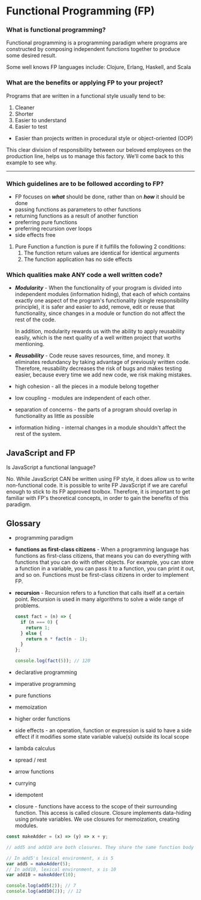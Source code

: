 # Functional Programming (FP)

### What is functional programming?

Functional programming is a programming paradigm where programs are constructed by composing independent functions together to produce some desired result.

Some well knows FP languages include: Clojure, Erlang, Haskell, and Scala

### What are the benefits or applying FP to your project?

Programs that are written in a functional style usually tend to be:

1. Cleaner
1. Shorter
1. Easier to understand
1. Easier to test

- Easier than projects written in procedural style or object-oriented (OOP)

This clear division of responsibility between our beloved employees on the production line, helps us to manage this factory. We'll come back to this example to see why.

---

### Which guidelines are to be followed according to FP?

- FP focuses on **_what_** should be done, rather than on **_how_** it should be done
- passing functions as parameters to other functions
- returning functions as a result of another function
- preferring pure functions
- preferring recursion over loops
- side effects free

1. Pure Function
   a function is pure if it fulfills the following 2 conditions:
   1. The function return values are identical for identical arguments
   2. The function application has no side effects

### Which qualities make ANY code a well written code?

- **_Modularity_** -
  When the functionality of your program is divided into independent modules (information hiding), that each of which contains exactly one aspect of the program's functionality (single responsibility principle), it is safer and easier to add, remove, edit or reuse that functionality, since changes in a module or function do not affect the rest of the code.

  In addition, modularity rewards us with the ability to apply reusability easily, which is the next quality of a well written project that worths mentioning.

- **_Reusability_** - Code reuse saves resources, time, and money.
  It eliminates redundancy by taking advantage of previously written code.
  Therefore, reusability decreases the risk of bugs and makes testing easier, because every time we add new code, we risk making mistakes.

- high cohesion - all the pieces in a module belong together
- low coupling - modules are independent of each other.
- separation of concerns - the parts of a program should overlap in functionality as little as possible
- information hiding - internal changes in a module shouldn't affect the rest of the system.

## JavaScript and FP

Is JavaScript a functional language?

No. While JavaScript CAN be written using FP style, it does allow us to write non-functional code.
It is possible to write FP JavaScript if we are careful enough to stick to its FP approved toolbox.
Therefore, it is important to get familiar with FP's theoretical concepts, in order to gain the benefits of this paradigm.

## Glossary

- programming paradigm
- **functions as first-class citizens** - When a programming language has functions as first-class citizens, that means you can do everything with functions that you can do with other objects. For example, you can store a function in a variable, you can pass it to a function, you can print it out, and so on. Functions must be first-class citizens in order to implement FP.

- **recursion** - Recursion refers to a function that calls itself at a certain point. Recursion is used in many algorithms to solve a wide range of problems.

  ```js
  const fact = (n) => {
    if (n === 0) {
      return 1;
    } else {
      return n * fact(n - 1);
    }
  };

  console.log(fact(5)); // 120
  ```

- declarative programming
- imperative programming
- pure functions
- memoization
- higher order functions
- side effects - an operation, function or expression is said to have a side effect if it modifies some state variable value(s) outside its local scope
- lambda calculus
- spread / rest
- arrow functions
- currying
- idempotent
- closure - functions have access to the scope of their surrounding function. This access is called closure. Closure implements data-hiding using private variables. We use closures for memoization, creating modules.

```js
const makeAdder = (x) => (y) => x + y;

// add5 and add10 are both closures. They share the same function body definition, but store different lexical environments.

// In add5's lexical environment, x is 5
var add5 = makeAdder(5);
// In add10, lexical environment, x is 10
var add10 = makeAdder(10);

console.log(add5(2)); // 7
console.log(add10(2)); // 12
```
